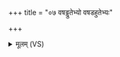+++
title = "०७ वषड्ढुतेभ्यो वषडहुतेभ्यः"

+++
<details><summary>मूलम् (VS)</summary>

वष॑ड्ढु॒तेभ्यो॒ वष॒डहु॑तेभ्यः।  
देवा॑ गातुविदो गा॒तुं वि॒त्त्वा गा॒तुमि॑त ॥
</details>